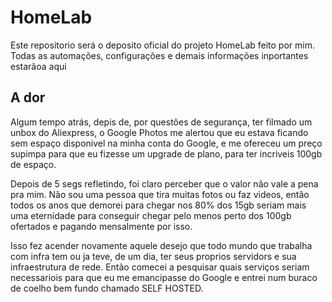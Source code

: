 # HomeLab 

Este repositorio será o deposito oficial do projeto HomeLab feito por mim. Todas as automações, configurações e demais informações inportantes estarãoa aqui



## A dor ###

Algum tempo atrás, depis de, por questões de segurança, ter filmado um unbox do Aliexpress, o Google Photos me alertou que eu estava ficando sem espaço disponivel na minha conta do Google, e me ofereceu um preço supimpa para que eu fizesse um upgrade de plano, para ter incriveis 100gb de espaço.

Depois de 5 segs refletindo, foi claro perceber que o valor não vale a pena pra mim. Não sou uma pessoa que tira muitas fotos ou faz videos, então todos os anos que demorei para chegar nos 80% dos 15gb seriam mais uma eternidade para conseguir chegar pelo menos perto dos 100gb ofertados e pagando mensalmente por isso.

Isso fez acender novamente aquele desejo que todo mundo que trabalha com infra tem ou ja teve, de um dia, ter seus proprios servidors e sua infraestrutura de rede. Então comecei a pesquisar quais serviços seriam necessariois para que eu me emancipasse  do Google e entrei num buraco de coelho bem fundo chamado SELF HOSTED.

